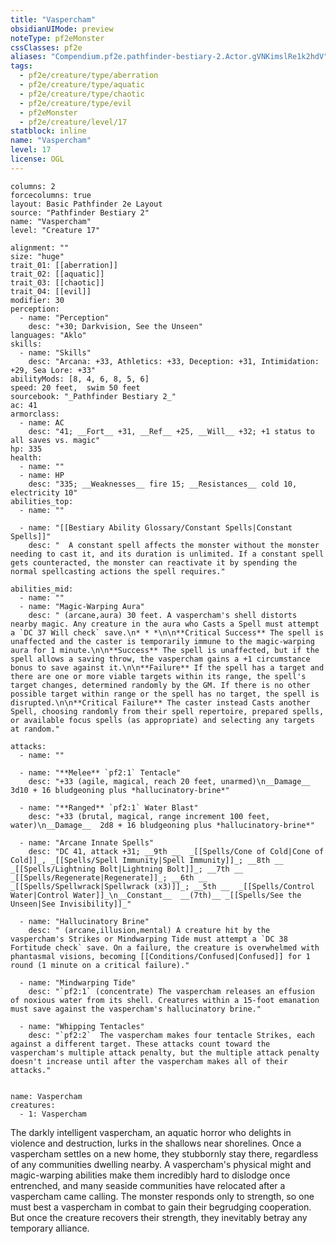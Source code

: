 ```yaml
---
title: "Vaspercham"
obsidianUIMode: preview
noteType: pf2eMonster
cssClasses: pf2e
aliases: "Compendium.pf2e.pathfinder-bestiary-2.Actor.gVNKimslRe1k2hdV" 
tags:
  - pf2e/creature/type/aberration
  - pf2e/creature/type/aquatic
  - pf2e/creature/type/chaotic
  - pf2e/creature/type/evil
  - pf2eMonster
  - pf2e/creature/level/17
statblock: inline
name: "Vaspercham"
level: 17
license: OGL
---
```


```statblock
columns: 2
forcecolumns: true
layout: Basic Pathfinder 2e Layout
source: "Pathfinder Bestiary 2"
name: "Vaspercham"
level: "Creature 17"

alignment: ""
size: "huge"
trait_01: [[aberration]]
trait_02: [[aquatic]]
trait_03: [[chaotic]]
trait_04: [[evil]]
modifier: 30
perception:
  - name: "Perception"
    desc: "+30; Darkvision, See the Unseen"
languages: "Aklo"
skills:
  - name: "Skills"
    desc: "Arcana: +33, Athletics: +33, Deception: +31, Intimidation: +29, Sea Lore: +33"
abilityMods: [8, 4, 6, 8, 5, 6]
speed: 20 feet,  swim 50 feet
sourcebook: "_Pathfinder Bestiary 2_"
ac: 41
armorclass:
  - name: AC
    desc: "41; __Fort__ +31, __Ref__ +25, __Will__ +32; +1 status to all saves vs. magic"
hp: 335
health:
  - name: ""
  - name: HP
    desc: "335; __Weaknesses__ fire 15; __Resistances__ cold 10, electricity 10"
abilities_top:
  - name: ""

  - name: "[[Bestiary Ability Glossary/Constant Spells|Constant Spells]]"
    desc: "  A constant spell affects the monster without the monster needing to cast it, and its duration is unlimited. If a constant spell gets counteracted, the monster can reactivate it by spending the normal spellcasting actions the spell requires."

abilities_mid:
  - name: ""
  - name: "Magic-Warping Aura"
    desc: " (arcane,aura) 30 feet. A vaspercham's shell distorts nearby magic. Any creature in the aura who Casts a Spell must attempt a `DC 37 Will check` save.\n* * *\n\n**Critical Success** The spell is unaffected and the caster is temporarily immune to the magic-warping aura for 1 minute.\n\n**Success** The spell is unaffected, but if the spell allows a saving throw, the vaspercham gains a +1 circumstance bonus to save against it.\n\n**Failure** If the spell has a target and there are one or more viable targets within its range, the spell's target changes, determined randomly by the GM. If there is no other possible target within range or the spell has no target, the spell is disrupted.\n\n**Critical Failure** The caster instead Casts another Spell, choosing randomly from their spell repertoire, prepared spells, or available focus spells (as appropriate) and selecting any targets at random."

attacks:
  - name: ""

  - name: "**Melee** `pf2:1` Tentacle"
    desc: "+33 (agile, magical, reach 20 feet, unarmed)\n__Damage__  3d10 + 16 bludgeoning plus *hallucinatory-brine*"

  - name: "**Ranged** `pf2:1` Water Blast"
    desc: "+33 (brutal, magical, range increment 100 feet, water)\n__Damage__  2d8 + 16 bludgeoning plus *hallucinatory-brine*"

  - name: "Arcane Innate Spells"
    desc: "DC 41, attack +31; __9th __  _[[Spells/Cone of Cold|Cone of Cold]]_, _[[Spells/Spell Immunity|Spell Immunity]]_; __8th __  _[[Spells/Lightning Bolt|Lightning Bolt]]_; __7th __  _[[Spells/Regenerate|Regenerate]]_; __6th __  _[[Spells/Spellwrack|Spellwrack (x3)]]_; __5th __  _[[Spells/Control Water|Control Water]]_\n__Constant__  __(7th)__ _[[Spells/See the Unseen|See Invisibility]]_"

  - name: "Hallucinatory Brine"
    desc: " (arcane,illusion,mental) A creature hit by the vaspercham's Strikes or Mindwarping Tide must attempt a `DC 38 Fortitude check` save. On a failure, the creature is overwhelmed with phantasmal visions, becoming [[Conditions/Confused|Confused]] for 1 round (1 minute on a critical failure)."

  - name: "Mindwarping Tide"
    desc: "`pf2:1` (concentrate) The vaspercham releases an effusion of noxious water from its shell. Creatures within a 15-foot emanation must save against the vaspercham's hallucinatory brine."

  - name: "Whipping Tentacles"
    desc: "`pf2:2`  The vaspercham makes four tentacle Strikes, each against a different target. These attacks count toward the vaspercham's multiple attack penalty, but the multiple attack penalty doesn't increase until after the vaspercham makes all of their attacks."
 
```

```encounter-table
name: Vaspercham
creatures:
  - 1: Vaspercham
```



The darkly intelligent vaspercham, an aquatic horror who delights in violence and destruction, lurks in the shallows near shorelines. Once a vaspercham settles on a new home, they stubbornly stay there, regardless of any communities dwelling nearby. A vaspercham's physical might and magic-warping abilities make them incredibly hard to dislodge once entrenched, and many seaside communities have relocated after a vaspercham came calling. The monster responds only to strength, so one must best a vaspercham in combat to gain their begrudging cooperation. But once the creature recovers their strength, they inevitably betray any temporary alliance.
